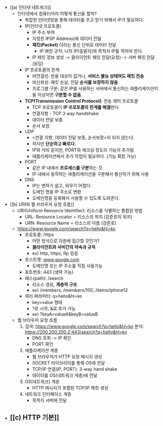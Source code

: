 - [[a) 인터넷 네트워크]]
	- 인터넷에서 컴퓨터끼리 어떻게 통신을 할까?
		- 복잡한 인터넷망을 통해 데이터를 주고 받기 위해서 IP가 필요하다.
		- IP(인터넷 프로토콜)
			- IP 주소 부여
			- 지정한 IP(IP Address)에 데이터 전달
			- **패킷(Packet)** 이라는 통신 단위로 데이터 전달
				- IP 패킷 규칙: 나의 IP(출발지)와 목적지 IP를 적어야 한다.
			- IP 패킷 정보 생성 -> 클라이언트 패킷 전달(요청) -> 서버 패킷 전달(응답)
		- IP 프로토콜의 한계
			- 비연결성: 받을 대상이 없거나, **서비스 불능 상태여도 패킷 전송**
			- 비신뢰성: 패킷 손실, 전달 **순서를 보장하지 않음**
			- 프로그램 구분: 같은 IP를 사용하는 서버에서 통신하는 애플리케이션이 둘 이상이면 **구분할 수 없음.**
		- **TCP(Transmission Control Protocol)**: 전송 제어 프로토콜
			- TCP 프로토콜이 **IP 프로토콜의 한계를 해결**한다.
			- 연결지향 - TCP 3 way handshake
			- 데이터 전달 보증
			- 순서 보장
		- UDP
			- <연결 지향, 데이터 전달 보증, 순서보장>이 되지 않는다.
			- 하지만 **단순하고 빠르다.**
			- IP와 거의 같지만, PORT와 체크섬 정도의 기능이 추가됨
			- 애플리케이션에서 추가 작업이 필요하다. (기능 확장 가능)
		- PORT
			- 같은 IP 내에서 **프로세스를 구분**하는 것.
			- IP 내에서 동작하는 애플리케이션을 구분해서 통신하기 위해 사용
		- DNS
			- IP는 변하기 쉽고, 외우기 어렵다.
			- 도메인 명을 IP 주소로 변환
			- 도메인명을 등록해서 사용할 수 있도록 도와준다.
- [[b) URI와 웹 브라우저 요청 흐름]]
	- URI(Uniform Resource Identifier): 리소스를 식별하는 통합된 방법
		- URL: Resource Locator = 리소스의 위치 (강준호의 위치)
		- URN: Resource Name = 리소스의 이름 (강준호)
	- https://www.google.com/search?q=hello&hl=ko
		- 프로토콜: https
			- 어떤 방식으로 자원에 접근할 것인가?
			- **클라이언트와 서버간의 약속과 규칙**
			- ex) http, https, ftp 등등
		- 호스트명: www.google.com 
			- 도메인명 또는 IP 주소를 직접 사용가능
		- 포트번호: 443 (생략 가능)
		- 패스(path): /search
			- 리소스 경로, **계층적 구조**
			- ex) /members, /members/100, /items/iphone12
		- 쿼리 파라미터: q=hello&hl=ko
			- key=value 형태
			- ?로 시작, &로 추가 가능
			- ex) ?keyA=valueA&keyB=valueB
	- 웹 브라우저 요청 흐름
		1. 검색: https://www.google.com/search?q=hello&hl=ko
			분석: https://200.200.200.2:443/search?q=hello&hl=ko
			- DNS 조회 -> IP 확인
			- PORT 확인
		2. 애플리케이션 계층
			- 웹 브라우저가 HTTP 요청 메시지 생성
			- SOCKET 라이브러리를 통해 OS에 전달
			- TCP/IP 연결(IP, PORT): 3-way hand shake
			- 데이터를 OS(네트워크 계층)에 전달
		3. OS(네트워크) 계층
			- HTTP 메시지가 포함된 TCP/IP 패킷 생성
		4. 네트워크 인터페이스 계층
			- 목적지 서버에 전달
- [[c) HTTP 기본]]
	- 